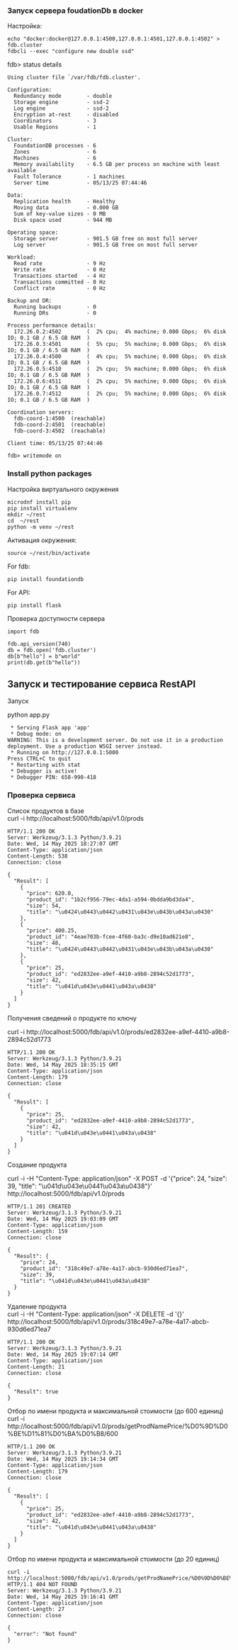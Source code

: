 ### Запуск сервера foudationDb в docker


Настройка:
```
echo "docker:docker@127.0.0.1:4500,127.0.0.1:4501,127.0.0.1:4502" > fdb.cluster
fdbcli --exec "configure new double ssd"
```

fdb> status details
```
Using cluster file `/var/fdb/fdb.cluster'.

Configuration:
  Redundancy mode        - double
  Storage engine         - ssd-2
  Log engine             - ssd-2
  Encryption at-rest     - disabled
  Coordinators           - 3
  Usable Regions         - 1

Cluster:
  FoundationDB processes - 6
  Zones                  - 6
  Machines               - 6
  Memory availability    - 6.5 GB per process on machine with least available
  Fault Tolerance        - 1 machines
  Server time            - 05/13/25 07:44:46

Data:
  Replication health     - Healthy
  Moving data            - 0.000 GB
  Sum of key-value sizes - 0 MB
  Disk space used        - 944 MB

Operating space:
  Storage server         - 901.5 GB free on most full server
  Log server             - 901.5 GB free on most full server

Workload:
  Read rate              - 9 Hz
  Write rate             - 0 Hz
  Transactions started   - 4 Hz
  Transactions committed - 0 Hz
  Conflict rate          - 0 Hz

Backup and DR:
  Running backups        - 0
  Running DRs            - 0

Process performance details:
  172.26.0.2:4502        (  2% cpu;  4% machine; 0.000 Gbps;  6% disk IO; 0.1 GB / 6.5 GB RAM  )
  172.26.0.3:4501        (  5% cpu;  5% machine; 0.000 Gbps;  6% disk IO; 0.1 GB / 6.5 GB RAM  )
  172.26.0.4:4500        (  4% cpu;  5% machine; 0.000 Gbps;  6% disk IO; 0.1 GB / 6.5 GB RAM  )
  172.26.0.5:4510        (  2% cpu;  5% machine; 0.000 Gbps;  6% disk IO; 0.1 GB / 6.5 GB RAM  )
  172.26.0.6:4511        (  2% cpu;  5% machine; 0.000 Gbps;  6% disk IO; 0.1 GB / 6.5 GB RAM  )
  172.26.0.7:4512        (  2% cpu;  5% machine; 0.000 Gbps;  6% disk IO; 0.1 GB / 6.5 GB RAM  )

Coordination servers:
  fdb-coord-1:4500  (reachable)
  fdb-coord-2:4501  (reachable)
  fdb-coord-3:4502  (reachable)

Client time: 05/13/25 07:44:46

fdb> writemode on
```

### Install python packages
Настройка виртуального окружения
```
microdnf install pip
pip install virtualenv
mkdir ~/rest
cd  ~/rest
python -m venv ~/rest
```

Активация окружения:
```
source ~/rest/bin/activate
```


For fdb: 
```
pip install foundationdb
```

For API:
```
pip install flask
```
Проверка доступности сервера
```
import fdb

fdb.api_version(740)
db = fdb.open('fdb.cluster')
db[b"hello"] = b"world"
print(db.get(b"hello"))
``` 
## Запуск и тестирование сервиса RestAPI

Запуск

python app.py
```
 * Serving Flask app 'app'
 * Debug mode: on
WARNING: This is a development server. Do not use it in a production deployment. Use a production WSGI server instead.
 * Running on http://127.0.0.1:5000
Press CTRL+C to quit
 * Restarting with stat
 * Debugger is active!
 * Debugger PIN: 658-990-418
```

###  Проверка сервиса

Список продуктов в базе<br/>
curl -i http://localhost:5000/fdb/api/v1.0/prods

```
HTTP/1.1 200 OK
Server: Werkzeug/3.1.3 Python/3.9.21
Date: Wed, 14 May 2025 18:27:07 GMT
Content-Type: application/json
Content-Length: 538
Connection: close

{
  "Result": [
    {
      "price": 620.0,
      "product_id": "1b2cf956-79ec-4da1-a594-0bdda9bd3da4",
      "size": 54,
      "title": "\u0424\u0443\u0442\u0431\u043e\u043b\u043a\u0430"
    },
    {
      "price": 400.25,
      "product_id": "4eae703b-fcee-4f60-ba3c-d9e10ad621e8",
      "size": 48,
      "title": "\u0424\u0443\u0442\u0431\u043e\u043b\u043a\u0430"
    },
    {
      "price": 25,
      "product_id": "ed2832ee-a9ef-4410-a9b8-2894c52d1773",
      "size": 42,
      "title": "\u041d\u043e\u0441\u043a\u0438"
    }
  ]
}
```

Получения сведений о продукте по ключу<br/>

curl -i http://localhost:5000/fdb/api/v1.0/prods/ed2832ee-a9ef-4410-a9b8-2894c52d1773
```
HTTP/1.1 200 OK
Server: Werkzeug/3.1.3 Python/3.9.21
Date: Wed, 14 May 2025 18:35:15 GMT
Content-Type: application/json
Content-Length: 179
Connection: close

{
  "Result": [
    {
      "price": 25,
      "product_id": "ed2832ee-a9ef-4410-a9b8-2894c52d1773",
      "size": 42,
      "title": "\u041d\u043e\u0441\u043a\u0438"
    }
  ]
}
```
Создание продукта<br/>

curl -i -H "Content-Type: application/json" -X POST -d '{"price": 24, "size": 39, "title": "\u041d\u043e\u0441\u043a\u0438"}' http://localhost:5000/fdb/api/v1.0/prods
```
HTTP/1.1 201 CREATED
Server: Werkzeug/3.1.3 Python/3.9.21
Date: Wed, 14 May 2025 19:03:09 GMT
Content-Type: application/json
Content-Length: 159
Connection: close

{
  "Result": {
    "price": 24,
    "product_id": "318c49e7-a78e-4a17-abcb-930d6ed71ea7",
    "size": 39,
    "title": "\u041d\u043e\u0441\u043a\u0438"
  }
}
```
Удаление продукта<br/>
curl -i -H "Content-Type: application/json" -X DELETE -d '{}' http://localhost:5000/fdb/api/v1.0/prods/318c49e7-a78e-4a17-abcb-930d6ed71ea7
```
HTTP/1.1 200 OK
Server: Werkzeug/3.1.3 Python/3.9.21
Date: Wed, 14 May 2025 19:07:14 GMT
Content-Type: application/json
Content-Length: 21
Connection: close

{
  "Result": true
}
```

Отбор по имени продукта и максимальной стоимости (до 600 единиц)<br/>
curl -i http://localhost:5000/fdb/api/v1.0/prods/getProdNamePrice/%D0%9D%D0%BE%D1%81%D0%BA%D0%B8/600
```
HTTP/1.1 200 OK
Server: Werkzeug/3.1.3 Python/3.9.21
Date: Wed, 14 May 2025 19:14:34 GMT
Content-Type: application/json
Content-Length: 179
Connection: close

{
  "Result": [
    {
      "price": 25,
      "product_id": "ed2832ee-a9ef-4410-a9b8-2894c52d1773",
      "size": 42,
      "title": "\u041d\u043e\u0441\u043a\u0438"
    }
  ]
}
```

Отбор по имени продукта и максимальной стоимости (до 20 единиц)<br/>

```
curl -i http://localhost:5000/fdb/api/v1.0/prods/getProdNamePrice/%D0%9D%D0%BE%D1%81%D0%BA%D0%B8/20 
HTTP/1.1 404 NOT FOUND
Server: Werkzeug/3.1.3 Python/3.9.21
Date: Wed, 14 May 2025 19:16:41 GMT 
Content-Type: application/json      
Content-Length: 27
Connection: close

{
  "error": "Not found"
}
```
